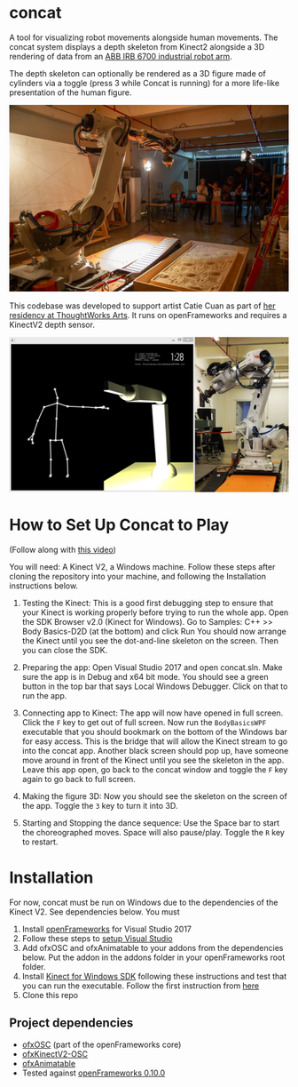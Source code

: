 concat
======
A tool for visualizing robot movements alongside human movements. The concat system displays a depth skeleton from Kinect2 alongside a 3D rendering of data from an [ABB IRB 6700 industrial robot arm](https://new.abb.com/products/robotics/industrial-robots/irb-6700).

The depth skeleton can optionally be rendered as a 3D figure made of cylinders via a toggle (press 3 while Concat is running) for a more life-like presentation of the human figure.

![The team working with the robot arm](images/team.jpg)

This codebase was developed to support artist Catie Cuan as part of [her residency at ThoughtWorks Arts](https://thoughtworksarts.io/bio/catie-cuan/). It runs on openFrameworks and requires a KinectV2 depth sensor.

![A shot of concat running](images/screengrab.jpg)

How to Set Up Concat to Play
=====
(Follow along with [this video](https://drive.google.com/file/d/1-pJ_z9HBJzf5vsvlahhrdF4FM1YstrKs/view?usp=sharing))

You will need: A Kinect V2, a Windows machine. Follow these steps after cloning the repository into your machine, and following the Installation instructions below. 

1. Testing the Kinect: This is a good first debugging step to ensure that your Kinect is working properly before trying to run the whole app. Open the SDK Browser v2.0 (Kinect for Windows).
Go to Samples: C++ >> Body Basics-D2D (at the bottom) and click Run
You should now arrange the Kinect until you see the dot-and-line skeleton on the screen. Then you can close the SDK.

1. Preparing the app:  Open Visual Studio 2017 and open concat.sln.
Make sure the app is in Debug and x64 bit mode. You should see a green button in the top bar that says Local Windows Debugger. Click on that to run the app.

1. Connecting app to Kinect: The app will now have opened in full screen. 
Click the `F` key to get out of full screen.
Now run the `BodyBasicsWPF` executable that you should  bookmark on the bottom of the Windows bar for easy access. This is the bridge that will allow the Kinect stream to go into the concat app. Another black screen should pop up, have someone move around in front of the Kinect until you see the skeleton in the app. 
Leave this app open, go back to the concat window and toggle the `F` key again to go back to full screen.

1. Making the figure 3D: Now you should see the skeleton on the screen of the app. Toggle the `3` key to turn it into 3D.
 
1. Starting and Stopping the dance sequence: Use the Space bar to start the choreographed moves. Space will also pause/play. 
Toggle the `R` key to restart.

Installation
=====
For now, concat must be run on Windows due to the dependencies of the Kinect V2. See dependencies below. You must

1. Install [openFrameworks](https://openframeworks.cc/download/) for Visual Studio 2017
1. Follow these steps to [setup Visual Studio](https://openframeworks.cc/setup/vs/) 
1. Add ofxOSC and ofxAnimatable to your addons from the dependencies below. Put the addon in the addons folder in your openFrameworks root folder.
1. Install [Kinect for Windows SDK](https://github.com/microcosm/KinectV2-OSC) following these instructions and test that you can run the executable. Follow the first instruction from [here](https://github.com/microcosm/ofxKinectV2-OSC) 
1. Clone this repo 

Project dependencies
--------------------
- [ofxOSC](https://github.com/openframeworks/openFrameworks/tree/master/addons/ofxOsc) (part of the openFrameworks core)
- [ofxKinectV2-OSC](https://github.com/microcosm/ofxKinectV2-OSC/commit/3d9bce120262f006cc11ae834c0cb22e510c1de3)
- [ofxAnimatable](https://github.com/armadillu/ofxAnimatable/commit/2fdb0773911525171dc7f782e855472bbf1bb1f2)
- Tested against [openFrameworks 0.10.0](http://openframeworks.cc/download/)
